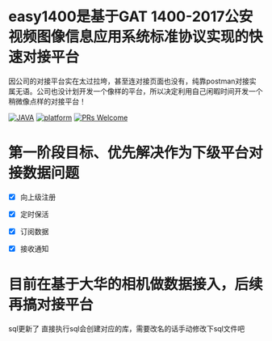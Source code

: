 # easy1400是基于GAT 1400-2017公安视频图像信息应用系统标准协议实现的快速对接平台
因公司的对接平台实在太过拉垮，甚至连对接页面也没有，纯靠postman对接实属无语。公司也没计划开发一个像样的平台，所以决定利用自己闲暇时间开发一个稍微像点样的对接平台！

[![JAVA](https://img.shields.io/badge/language-java-red.svg)](https://en.cppreference.com/)
[![platform](https://img.shields.io/badge/platform-linux%20|%20macos%20|%20windows-blue.svg)](https://github.com/xia-chu/ZLMediaKit)
[![PRs Welcome](https://img.shields.io/badge/PRs-welcome-yellow.svg)](https://github.com/xia-chu/ZLMediaKit/pulls)



# 第一阶段目标、优先解决作为下级平台对接数据问题 
- [x] 向上级注册
- [x] 定时保活
- [x] 订阅数据
- [x] 接收通知


# 目前在基于大华的相机做数据接入，后续再搞对接平台
sql更新了 直接执行sql会创建对应的库，需要改名的话手动修改下sql文件吧

